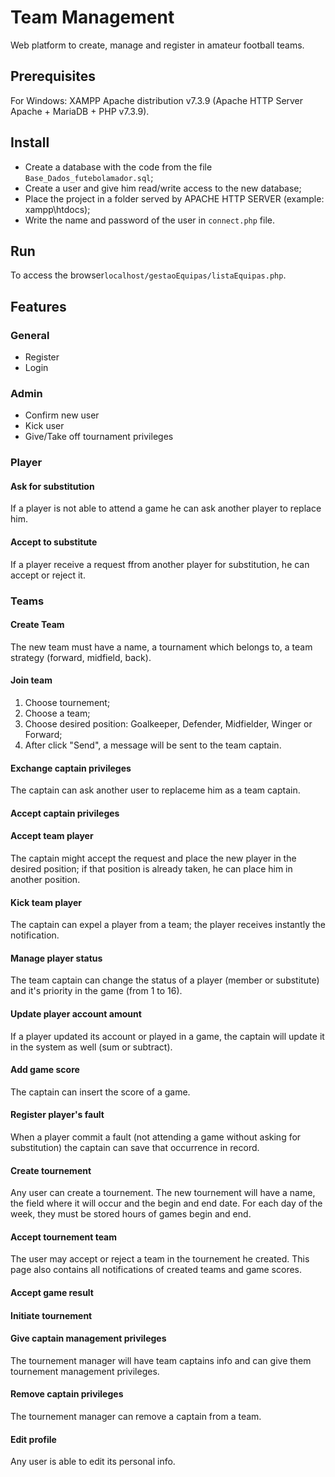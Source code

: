 # Team Management
Web platform to create, manage and register in amateur football teams.

## Prerequisites
For Windows: XAMPP Apache distribution v7.3.9 (Apache HTTP Server Apache + MariaDB + PHP v7.3.9).

## Install
- Create a database with the code from the file ```Base_Dados_futebolamador.sql```;
- Create a user and give him read/write access to the new database;
- Place the project in a folder served by APACHE HTTP SERVER (example: xampp\htdocs);
- Write the name and password of the user in ```connect.php``` file.

## Run
To access the browser```localhost/gestaoEquipas/listaEquipas.php```.

## Features
### General
- Register
- Login

### Admin
- Confirm new user
- Kick user
- Give/Take off tournament privileges  

### Player
#### Ask for substitution
If a player is not able to attend a game he can ask another player to replace him.

#### Accept to substitute
If a player receive a request ffrom another player for substitution, he can accept or reject it.

### Teams
#### Create Team
The new team must have a name, a tournament which belongs to, a team strategy (forward, midfield, back).

#### Join team
1) Choose tournement;
2) Choose a team;
3) Choose desired position: Goalkeeper, Defender, Midfielder, Winger or Forward;
4) After click "Send", a message will be sent to the team captain.

#### Exchange captain privileges
The captain can ask another user to replaceme him as a team captain. 

#### Accept captain privileges

#### Accept team player
The captain might accept the request and place the new player in the desired position; if that position is already taken, he can place him in another position.

#### Kick team player
The captain can expel a player from a team; the player receives instantly the notification.

#### Manage player status
The team captain can change the status of a player (member or substitute) and it's priority in the game (from 1 to 16).

#### Update player account amount
If a player updated its account or played in a game, the captain will update it in the system as well (sum or subtract).  

#### Add game score
The captain can insert the score of a game.

#### Register player's fault
When a player commit a fault (not attending a game without asking for substitution) the captain can save that occurrence in record.

#### Create tournement
Any user can create a tournement. The new tournement will have a name, the field where it will occur and the begin and end date. For each day of the week, they must be stored hours of games begin and end.

#### Accept tournement team
The user may accept or reject a team in the tournement he created. This page also contains all notifications of created teams and game scores.

#### Accept game result
#### Initiate tournement

#### Give captain management privileges
The tournement manager will have team captains info and can give them tournement management privileges.

#### Remove captain privileges
The tournement manager can remove a captain from a team.

#### Edit profile
Any user is able to edit its personal info.

